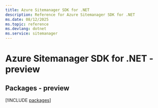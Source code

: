 ```yaml
---
title: Azure Sitemanager SDK for .NET
description: Reference for Azure Sitemanager SDK for .NET
ms.date: 08/12/2025
ms.topic: reference
ms.devlang: dotnet
ms.service: sitemanager
---
```

# Azure Sitemanager SDK for .NET - preview
## Packages - preview
[!INCLUDE [packages](sitemanager-index.md)]